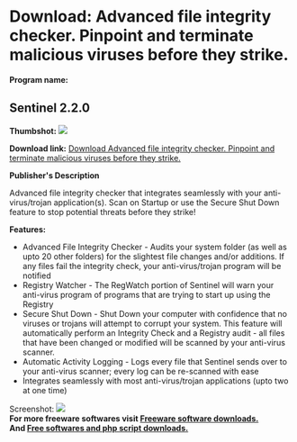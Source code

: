 # Download: Advanced file integrity checker. Pinpoint and terminate malicious viruses before they strike.

**Program name:**

## Sentinel 2.2.0

  
**Thumbshot:** ![](http://www.freewarefiles.com/screenshot/sentinel2_md.gif)   
  
**Download link:** [Download Advanced file integrity checker. Pinpoint and terminate malicious viruses before they strike.](http://freesoftwares.boysofts.com/Sentinel_program_25204.html)  
  


**Publisher's Description**  
  


Advanced file integrity checker that integrates seamlessly with your anti-virus/trojan application(s). Scan on Startup or use the Secure Shut Down feature to stop potential threats before they strike! 

**Features:**

  * Advanced File Integrity Checker - Audits your system folder (as well as upto 20 other folders) for the slightest file changes and/or additions. If any files fail the integrity check, your anti-virus/trojan program will be notified 
  * Registry Watcher - The RegWatch portion of Sentinel will warn your anti-virus program of programs that are trying to start up using the Registry 
  * Secure Shut Down - Shut Down your computer with confidence that no viruses or trojans will attempt to corrupt your system. This feature will automatically perform an Integrity Check and a Registry audit - all files that have been changed or modified will be scanned by your anti-virus scanner. 
  * Automatic Activity Logging - Logs every file that Sentinel sends over to your anti-virus scanner; every log can be re-scanned with ease 
  * Integrates seamlessly with most anti-virus/trojan applications (upto two at one time) 

  
  
Screenshot: ![](http://www.freewarefiles.com/screenshot/sentinel2.gif)   
**For more freeware softwares visit [Freeware software downloads.](http://freesoftwares.boysofts.com/)**   
**And [Free softwares and php script downloads.](http://www.boysofts.com/)**
